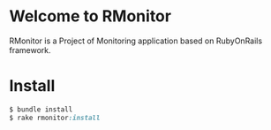 # Welcome to RMonitor

RMonitor is a Project of Monitoring application based on RubyOnRails framework.

# Install

```ruby
$ bundle install
$ rake rmonitor:install
```
